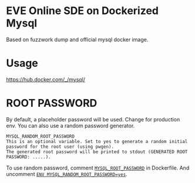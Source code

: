 # EVE Online SDE on Dockerized Mysql
Based on fuzzwork dump and official mysql docker image.
# Usage
<https://hub.docker.com/_/mysql/>
# ROOT PASSWORD
By default, a placeholder password will be used. Change for production env.
You can also use a random password generator.
```
MYSQL_RANDOM_ROOT_PASSWORD
This is an optional variable. Set to yes to generate a random initial password for the root user (using pwgen). 
The generated root password will be printed to stdout (GENERATED ROOT PASSWORD: .....).
```
To use random password, comment [```MYSQL_ROOT_PASSWORD```](https://github.com/ArchEcho/eve-sde-mysql-dockerized/blob/master/Dockerfile#L10) in Dockerfile. And uncomment [```ENV MYSQL_RANDOM_ROOT_PASSWORD=yes```](https://github.com/ArchEcho/eve-sde-mysql-dockerized/blob/master/Dockerfile#L8).
